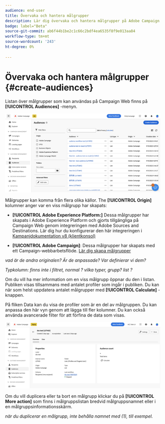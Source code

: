 ```yaml
---
audience: end-user
title: Övervaka och hantera målgrupper
description: Lär dig övervaka och hantera målgrupper på Adobe Campaign Web
badge: label="Beta"
source-git-commit: ab6f44b1be2c1c66c2bdf4ea6535f8f9e013aa84
workflow-type: tm+mt
source-wordcount: '243'
ht-degree: 0%

---
```



# Övervaka och hantera målgrupper {#create-audiences}

Listan över målgrupper som kan användas på Campaign Web finns på **[!UICONTROL Audiences]** -menyn.

![](assets/audiences-list.png)

Målgrupper kan komma från flera olika källor. The **[!UICONTROL Origin]** kolumner anger var en viss målgrupp har skapats:

* **[!UICONTROL Adobe Experience Platform:]** Dessa målgrupper har skapats i Adobe Experience Platform och gjorts tillgängliga på Campaign Web genom integreringen med Adobe Sources and Destinations. Lär dig hur du konfigurerar den här integreringen i [Kampanjdokumentation v8 (klientkonsol)](https://experienceleague.adobe.com/docs/campaign/campaign-v8/connect/ac-aep/ac-aep.html)

* **[!UICONTROL Adobe Campaign]**: Dessa målgrupper har skapats med ett Campaign-webbarbetsflöde. [Lär dig skapa målgrupper](create-audience.md)

*vad är de andra originalen? Är de anpassade? Var definierar vi dem?*

*Typkolumn: finns inte i filtret, normal ? vilka typer, grupp? list ?*

Om du vill ha mer information om en viss målgrupp öppnar du den i listan. Publiken visas tillsammans med antalet profiler som ingår i publiken. Du kan när som helst uppdatera antalet målgrupper med **[!UICONTROL Calculate]** -knappen.

På fliken Data kan du visa de profiler som är en del av målgruppen. Du kan anpassa den här vyn genom att lägga till fler kolumner. Du kan också använda avancerade filter för att förfina de data som visas.

![](assets/audiences-details.png)

Om du vill duplicera eller ta bort en målgrupp klickar du på **[!UICONTROL More action]** som finns i målgruppslistan bredvid målgruppsnamnet eller i en målgruppsinformationsskärm.

*när du duplicerar en målgrupp, inte behålla namnet med (1), till exempel.*
